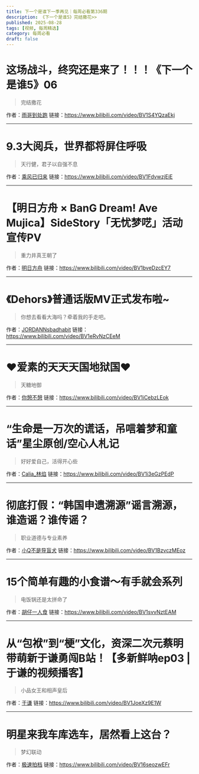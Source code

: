 ```yaml
---
title: 下一个是谁下一季再见｜每周必看第336期
description: 《下一个是谁5》完结撒花>>
published: 2025-08-28
tags: [视频, 每周精选]
category: 每周必看
draft: false
---
```


# 这场战斗，终究还是来了！！！《下一个是谁5》06
> 完结撒花

作者：[雨哥到处跑](https://space.bilibili.com/147166910)
链接：https://www.bilibili.com/video/BV1S4YQzaEkj

---

# 9.3大阅兵，世界都将屏住呼吸
> 天行健，君子以自强不息

作者：[乘风已归来](https://space.bilibili.com/697724625)
链接：https://www.bilibili.com/video/BV1FdvwzjEiE

---

# 【明日方舟 × BanG Dream! Ave Mujica】SideStory「无忧梦呓」活动宣传PV
> 重力井真王朝了

作者：[明日方舟](https://space.bilibili.com/161775300)
链接：https://www.bilibili.com/video/BV1bveDzcEY7

---

# 《Dehors》普通话版MV正式发布啦~
> 你想去看看大海吗？牵着我的手走吧。

作者：[JORDANNsbadhabit](https://space.bilibili.com/3546593135429873)
链接：https://www.bilibili.com/video/BV1eRvNzCEeM

---

# ❤️爱素的天天天国地狱国❤️
> 天糖地御

作者：[你憩不憩](https://space.bilibili.com/11575392)
链接：https://www.bilibili.com/video/BV1iCebzLEok

---

# “生命是一万次的谎话，吊唁着梦和童话”星尘原创/空心人札记
> 好好爱自己，活得开心些

作者：[Calia_林焰](https://space.bilibili.com/3546804614335126)
链接：https://www.bilibili.com/video/BV1i3eGzPEdP

---

# 彻底打假：“韩国申遗溯源”谣言溯源，谁造谣？谁传谣？
> 职业道德与专业素养

作者：[小Q不是导盲犬](https://space.bilibili.com/546189)
链接：https://www.bilibili.com/video/BV1BzvczMEoz

---

# 15个简单有趣的小食谱～有手就会系列
> 电饭锅还是太拼命了

作者：[胡仔一人食](https://space.bilibili.com/17495873)
链接：https://www.bilibili.com/video/BV1svvNztEAM

---

# 从“包袱”到“梗”文化，资深二次元蔡明带萌新于谦勇闯B站！【多新鲜呐ep03 | 于谦的视频播客】
> 小品女王和相声皇后

作者：[于谦](https://space.bilibili.com/3546944530025226)
链接：https://www.bilibili.com/video/BV1JoeXz9E1W

---

# 明星来我车库选车，居然看上这台？
> 梦幻联动

作者：[极速拍档](https://space.bilibili.com/25150941)
链接：https://www.bilibili.com/video/BV16seozwEFr


